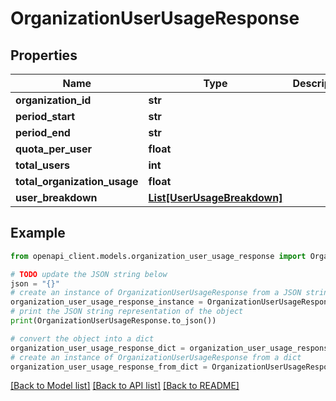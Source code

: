 # OrganizationUserUsageResponse


## Properties

Name | Type | Description | Notes
------------ | ------------- | ------------- | -------------
**organization_id** | **str** |  | 
**period_start** | **str** |  | 
**period_end** | **str** |  | 
**quota_per_user** | **float** |  | 
**total_users** | **int** |  | 
**total_organization_usage** | **float** |  | 
**user_breakdown** | [**List[UserUsageBreakdown]**](UserUsageBreakdown.md) |  | 

## Example

```python
from openapi_client.models.organization_user_usage_response import OrganizationUserUsageResponse

# TODO update the JSON string below
json = "{}"
# create an instance of OrganizationUserUsageResponse from a JSON string
organization_user_usage_response_instance = OrganizationUserUsageResponse.from_json(json)
# print the JSON string representation of the object
print(OrganizationUserUsageResponse.to_json())

# convert the object into a dict
organization_user_usage_response_dict = organization_user_usage_response_instance.to_dict()
# create an instance of OrganizationUserUsageResponse from a dict
organization_user_usage_response_from_dict = OrganizationUserUsageResponse.from_dict(organization_user_usage_response_dict)
```
[[Back to Model list]](../README.md#documentation-for-models) [[Back to API list]](../README.md#documentation-for-api-endpoints) [[Back to README]](../README.md)


